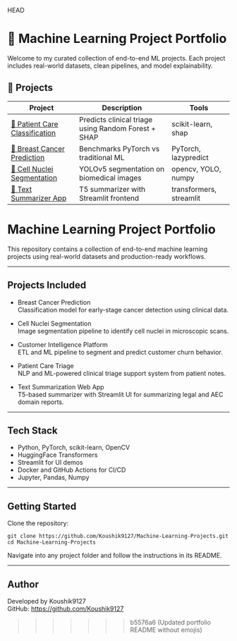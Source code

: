  HEAD
# 💼 Machine Learning Project Portfolio

Welcome to my curated collection of end-to-end ML projects. Each project includes real-world datasets, clean pipelines, and model explainability.

## 📂 Projects

| Project | Description | Tools |
|--------|-------------|-------|
| [🏥 Patient Care Classification](project-patient-care-triage/) | Predicts clinical triage using Random Forest + SHAP | scikit-learn, shap |
| [🧬 Breast Cancer Prediction](project-breast-cancer-prediction/) | Benchmarks PyTorch vs traditional ML | PyTorch, lazypredict |
| [🔬 Cell Nuclei Segmentation](project-cell-nuclei-segmentation/) | YOLOv5 segmentation on biomedical images | opencv, YOLO, numpy |
| [🧠 Text Summarizer App](project-text-summarizer-app/) | T5 summarizer with Streamlit frontend | transformers, streamlit |

# Machine Learning Project Portfolio

This repository contains a collection of end-to-end machine learning projects using real-world datasets and production-ready workflows.

---

## Projects Included

- Breast Cancer Prediction  
  Classification model for early-stage cancer detection using clinical data.

- Cell Nuclei Segmentation  
  Image segmentation pipeline to identify cell nuclei in microscopic scans.

- Customer Intelligence Platform  
  ETL and ML pipeline to segment and predict customer churn behavior.

- Patient Care Triage  
  NLP and ML-powered clinical triage support system from patient notes.

- Text Summarization Web App  
  T5-based summarizer with Streamlit UI for summarizing legal and AEC domain reports.

---

## Tech Stack

- Python, PyTorch, scikit-learn, OpenCV
- HuggingFace Transformers
- Streamlit for UI demos
- Docker and GitHub Actions for CI/CD
- Jupyter, Pandas, Numpy

---

## Getting Started

Clone the repository:

    git clone https://github.com/Koushik9127/Machine-Learning-Projects.git
    cd Machine-Learning-Projects

Navigate into any project folder and follow the instructions in its README.

---

## Author

Developed by Koushik9127  
GitHub: https://github.com/Koushik9127
>>>>>>> b5576a6 (Updated portfolio README without emojis)
